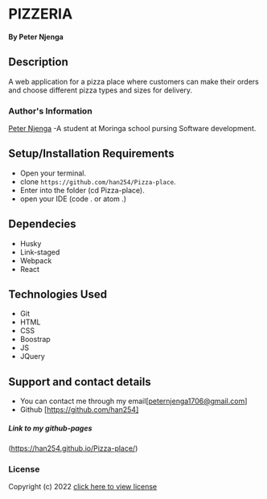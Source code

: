 # PIZZERIA

#### By **Peter Njenga**

## Description

A web application for a pizza place where customers can make their orders and choose different pizza types and sizes for delivery.


### Author's Information
[Peter Njenga](https://github.com/han254)
-A student at Moringa school pursing Software development.

## Setup/Installation Requirements
* Open your terminal.
* clone ```https://github.com/han254/Pizza-place```.
* Enter into the folder (cd Pizza-place).
* open your IDE (code . or atom .) 

## Dependecies
* Husky
* Link-staged
* Webpack
* React

## Technologies Used
* Git
* HTML
* CSS
* Boostrap
* JS
* JQuery


## Support and contact details

* You can contact me through my email[peternjenga1706@gmail.com]
* Github [https://github.com/han254]

##### Link to my github-pages
(https://han254.github.io/Pizza-place/)
### License

Copyright (c) 2022 [click here to view license](LICENSE)

